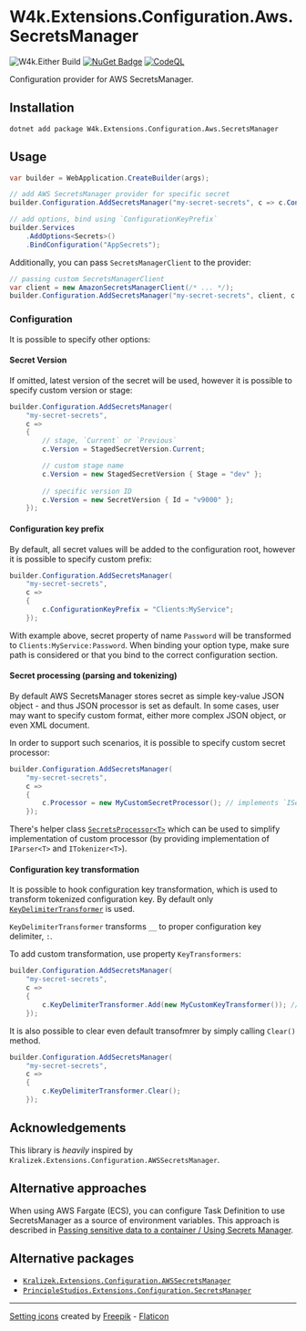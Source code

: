 # W4k.Extensions.Configuration.Aws.SecretsManager

![W4k.Either Build](https://github.com/wdolek/w4k-extensions-configuration-aws-secretsmanager/workflows/Build%20and%20test/badge.svg)
[![NuGet Badge](https://buildstats.info/nuget/W4k.Extensions.Configuration.Aws.SecretsManager?includePreReleases=true)](https://www.nuget.org/packages/W4k.Either/)
[![CodeQL](https://github.com/wdolek/w4k-extensions-configuration-aws-secretsmanager/actions/workflows/github-code-scanning/codeql/badge.svg)](https://github.com/wdolek/w4k-either/security/code-scanning)

Configuration provider for AWS SecretsManager.

## Installation

```shell
dotnet add package W4k.Extensions.Configuration.Aws.SecretsManager
```

## Usage

```csharp
var builder = WebApplication.CreateBuilder(args);

// add AWS SecretsManager provider for specific secret
builder.Configuration.AddSecretsManager("my-secret-secrets", c => c.ConfigurationKeyPrefix = "AppSecrets");

// add options, bind using `ConfigurationKeyPrefix`
builder.Services
    .AddOptions<Secrets>()
    .BindConfiguration("AppSecrets");
```

Additionally, you can pass `SecretsManagerClient` to the provider:

```csharp
// passing custom SecretsManagerClient
var client = new AmazonSecretsManagerClient(/* ... */);
builder.Configuration.AddSecretsManager("my-secret-secrets", client, c => c.ConfigurationKeyPrefix = "AppSecrets");
```

### Configuration

It is possible to specify other options:

#### Secret Version

If omitted, latest version of the secret will be used, however it is possible to specify custom version or stage:

```csharp
builder.Configuration.AddSecretsManager(
    "my-secret-secrets",
    c =>
    {
        // stage, `Current` or `Previous`
        c.Version = StagedSecretVersion.Current;

        // custom stage name
        c.Version = new StagedSecretVersion { Stage = "dev" };
        
        // specific version ID
        c.Version = new SecretVersion { Id = "v9000" };
    });
```

#### Configuration key prefix

By default, all secret values will be added to the configuration root, however it is possible to specify custom prefix:

```csharp
builder.Configuration.AddSecretsManager(
    "my-secret-secrets",
    c => 
    {
        c.ConfigurationKeyPrefix = "Clients:MyService";
    });
```

With example above, secret property of name `Password` will be transformed to `Clients:MyService:Password`.
When binding your option type, make sure path is considered or that you bind to the correct configuration section. 

#### Secret processing (parsing and tokenizing)

By default AWS SecretsManager stores secret as simple key-value JSON object - and thus JSON processor is set as default.
In some cases, user may want to specify custom format, either more complex JSON object, or even XML document.

In order to support such scenarios, it is possible to specify custom secret processor:

```csharp
builder.Configuration.AddSecretsManager(
    "my-secret-secrets",
    c => 
    {
        c.Processor = new MyCustomSecretProcessor(); // implements `ISecretsProcessor`
    });
```

There's helper class [`SecretsProcessor<T>`](W4k.Extensions.Configuration.Aws.SecretsManager/SecretsProcessor.cs) which
can be used to simplify implementation of custom processor (by providing implementation of `IParser<T>` and `ITokenizer<T>`).

#### Configuration key transformation

It is possible to hook configuration key transformation, which is used to transform tokenized configuration key.
By default only [`KeyDelimiterTransformer`](W4k.Extensions.Configuration.Aws.SecretsManager/ConfigurationKeyTransformer.cs) is used.

`KeyDelimiterTransformer` transforms `__` to proper configuration key delimiter, `:`.

To add custom transformation, use property `KeyTransformers`:

```csharp
builder.Configuration.AddSecretsManager(
    "my-secret-secrets",
    c => 
    {
        c.KeyDelimiterTransformer.Add(new MyCustomKeyTransformer()); // implements `IConfigurationKeyTransformer`
    });
```

It is also possible to clear even default transofmrer by simply calling `Clear()` method.

```csharp
builder.Configuration.AddSecretsManager(
    "my-secret-secrets",
    c => 
    {
        c.KeyDelimiterTransformer.Clear();
    });
```

## Acknowledgements

This library is _heavily_ inspired by `Kralizek.Extensions.Configuration.AWSSecretsManager`.

## Alternative approaches

When using AWS Fargate (ECS), you can configure Task Definition to use SecretsManager as a source of environment variables.
This approach is described in [Passing sensitive data to a container / Using Secrets Manager](https://docs.aws.amazon.com/AmazonECS/latest/developerguide/secrets-envvar-secrets-manager.html).

## Alternative packages

- [`Kralizek.Extensions.Configuration.AWSSecretsManager`](https://www.nuget.org/packages/Kralizek.Extensions.Configuration.AWSSecretsManager)
- [`PrincipleStudios.Extensions.Configuration.SecretsManager`](https://www.nuget.org/packages/PrincipleStudios.Extensions.Configuration.SecretsManager)

---

[Setting icons](https://www.flaticon.com/free-icons/setting) created by [Freepik](https://www.flaticon.com/authors/freepik) - [Flaticon](https://www.flaticon.com/)

